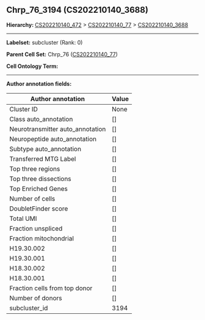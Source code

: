 ## Chrp_76_3194 (CS202210140_3688)
<b>Hierarchy: </b>
[CS202210140_472](https://purl.brain-bican.org/taxonomy/CS202210140#CS202210140_472) >
[CS202210140_77](https://purl.brain-bican.org/taxonomy/CS202210140#CS202210140_77) >
[CS202210140_3688](https://purl.brain-bican.org/taxonomy/CS202210140#CS202210140_3688)

---


**Labelset:** subcluster (Rank: 0)

**Parent Cell Set:** Chrp_76 ([CS202210140_77](https://purl.brain-bican.org/taxonomy/CS202210140#CS202210140_77))



**Cell Ontology Term:** 

[MARKER GENES.]: #


---

[TRANSFERRED ANNOTATIONS.]: #


[AUTHOR ANNOTATION FIELDS.]: #


**Author annotation fields:**

| Author annotation | Value |
|-------------------|-------|
|Cluster ID|None|
|Class auto_annotation|[]|
|Neurotransmitter auto_annotation|[]|
|Neuropeptide auto_annotation|[]|
|Subtype auto_annotation|[]|
|Transferred MTG Label|[]|
|Top three regions|[]|
|Top three dissections|[]|
|Top Enriched Genes|[]|
|Number of cells|[]|
|DoubletFinder score|[]|
|Total UMI|[]|
|Fraction unspliced|[]|
|Fraction mitochondrial|[]|
|H19.30.002|[]|
|H19.30.001|[]|
|H18.30.002|[]|
|H18.30.001|[]|
|Fraction cells from top donor|[]|
|Number of donors|[]|
|subcluster_id|3194|
